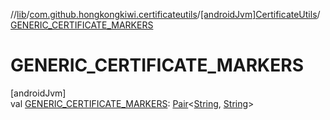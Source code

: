 //[lib](../../../index.md)/[com.github.hongkongkiwi.certificateutils](../index.md)/[[androidJvm]CertificateUtils](index.md)/[GENERIC_CERTIFICATE_MARKERS](-g-e-n-e-r-i-c_-c-e-r-t-i-f-i-c-a-t-e_-m-a-r-k-e-r-s.md)

# GENERIC_CERTIFICATE_MARKERS

[androidJvm]\
val [GENERIC_CERTIFICATE_MARKERS](-g-e-n-e-r-i-c_-c-e-r-t-i-f-i-c-a-t-e_-m-a-r-k-e-r-s.md): [Pair](https://kotlinlang.org/api/latest/jvm/stdlib/kotlin/-pair/index.html)&lt;[String](https://kotlinlang.org/api/latest/jvm/stdlib/kotlin/-string/index.html), [String](https://kotlinlang.org/api/latest/jvm/stdlib/kotlin/-string/index.html)&gt;
